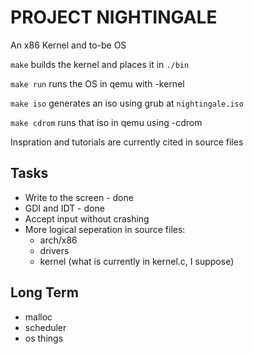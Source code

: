 PROJECT NIGHTINGALE
===================

An x86 Kernel and to-be OS

`make` builds the kernel and places it in `./bin`

`make run` runs the OS in qemu with -kernel

`make iso` generates an iso using grub at `nightingale.iso`

`make cdrom` runs that iso in qemu using -cdrom

Inspration and tutorials are currently cited in source files

Tasks
-----

- Write to the screen - done
- GDI and IDT - done
- Accept input without crashing
- More logical seperation in source files:
    - arch/x86
    - drivers
    - kernel (what is currently in kernel.c, I suppose)

Long Term
---------

- malloc
- scheduler
- os things
